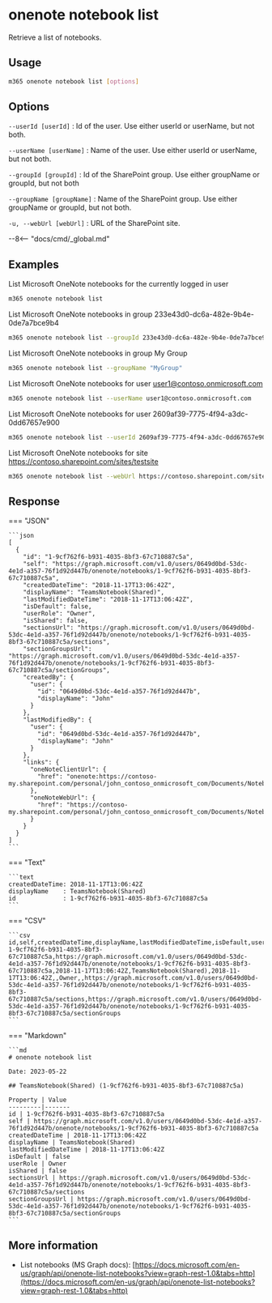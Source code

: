 # onenote notebook list

Retrieve a list of notebooks.

## Usage

```sh
m365 onenote notebook list [options]
```

## Options

`--userId [userId]`
: Id of the user. Use either userId or userName, but not both.

`--userName [userName]`
: Name of the user. Use either userId or userName, but not both.

`--groupId [groupId]`
: Id of the SharePoint group. Use either groupName or groupId, but not both

`--groupName [groupName]`
: Name of the SharePoint group. Use either groupName or groupId, but not both.

`-u, --webUrl [webUrl]`
: URL of the SharePoint site.

--8<-- "docs/cmd/_global.md"

## Examples

List Microsoft OneNote notebooks for the currently logged in user

```sh
m365 onenote notebook list
```

List Microsoft OneNote notebooks in group 233e43d0-dc6a-482e-9b4e-0de7a7bce9b4

```sh
m365 onenote notebook list --groupId 233e43d0-dc6a-482e-9b4e-0de7a7bce9b4
```

List Microsoft OneNote notebooks in group My Group

```sh
m365 onenote notebook list --groupName "MyGroup"
```

List Microsoft OneNote notebooks for user user1@contoso.onmicrosoft.com

```sh
m365 onenote notebook list --userName user1@contoso.onmicrosoft.com
```

List Microsoft OneNote notebooks for user 2609af39-7775-4f94-a3dc-0dd67657e900

```sh
m365 onenote notebook list --userId 2609af39-7775-4f94-a3dc-0dd67657e900
```

List Microsoft OneNote notebooks for site https://contoso.sharepoint.com/sites/testsite

```sh
m365 onenote notebook list --webUrl https://contoso.sharepoint.com/sites/testsite
```

## Response

=== "JSON"

    ```json
    [
      {
        "id": "1-9cf762f6-b931-4035-8bf3-67c710887c5a",
        "self": "https://graph.microsoft.com/v1.0/users/0649d0bd-53dc-4e1d-a357-76f1d92d447b/onenote/notebooks/1-9cf762f6-b931-4035-8bf3-67c710887c5a",
        "createdDateTime": "2018-11-17T13:06:42Z",
        "displayName": "TeamsNotebook(Shared)",
        "lastModifiedDateTime": "2018-11-17T13:06:42Z",
        "isDefault": false,
        "userRole": "Owner",
        "isShared": false,
        "sectionsUrl": "https://graph.microsoft.com/v1.0/users/0649d0bd-53dc-4e1d-a357-76f1d92d447b/onenote/notebooks/1-9cf762f6-b931-4035-8bf3-67c710887c5a/sections",
        "sectionGroupsUrl": "https://graph.microsoft.com/v1.0/users/0649d0bd-53dc-4e1d-a357-76f1d92d447b/onenote/notebooks/1-9cf762f6-b931-4035-8bf3-67c710887c5a/sectionGroups",
        "createdBy": {
          "user": {
            "id": "0649d0bd-53dc-4e1d-a357-76f1d92d447b",
            "displayName": "John"
          }
        },
        "lastModifiedBy": {
          "user": {
            "id": "0649d0bd-53dc-4e1d-a357-76f1d92d447b",
            "displayName": "John"
          }
        },
        "links": {
          "oneNoteClientUrl": {
            "href": "onenote:https://contoso-my.sharepoint.com/personal/john_contoso_onmicrosoft_com/Documents/Notebooks/TeamsNotebook(Shared)"
          },
          "oneNoteWebUrl": {
            "href": "https://contoso-my.sharepoint.com/personal/john_contoso_onmicrosoft_com/Documents/Notebooks/TeamsNotebook(Shared)"
          }
        }
      }
    ]
    ```

=== "Text"

    ```text
    createdDateTime: 2018-11-17T13:06:42Z
    displayName    : TeamsNotebook(Shared)
    id             : 1-9cf762f6-b931-4035-8bf3-67c710887c5a
    ```

=== "CSV"

    ```csv
    id,self,createdDateTime,displayName,lastModifiedDateTime,isDefault,userRole,isShared,sectionsUrl,sectionGroupsUrl
    1-9cf762f6-b931-4035-8bf3-67c710887c5a,https://graph.microsoft.com/v1.0/users/0649d0bd-53dc-4e1d-a357-76f1d92d447b/onenote/notebooks/1-9cf762f6-b931-4035-8bf3-67c710887c5a,2018-11-17T13:06:42Z,TeamsNotebook(Shared),2018-11-17T13:06:42Z,,Owner,,https://graph.microsoft.com/v1.0/users/0649d0bd-53dc-4e1d-a357-76f1d92d447b/onenote/notebooks/1-9cf762f6-b931-4035-8bf3-67c710887c5a/sections,https://graph.microsoft.com/v1.0/users/0649d0bd-53dc-4e1d-a357-76f1d92d447b/onenote/notebooks/1-9cf762f6-b931-4035-8bf3-67c710887c5a/sectionGroups
    ```

=== "Markdown"

    ```md
    # onenote notebook list

    Date: 2023-05-22

    ## TeamsNotebook(Shared) (1-9cf762f6-b931-4035-8bf3-67c710887c5a)

    Property | Value
    ---------|-------
    id | 1-9cf762f6-b931-4035-8bf3-67c710887c5a
    self | https://graph.microsoft.com/v1.0/users/0649d0bd-53dc-4e1d-a357-76f1d92d447b/onenote/notebooks/1-9cf762f6-b931-4035-8bf3-67c710887c5a
    createdDateTime | 2018-11-17T13:06:42Z
    displayName | TeamsNotebook(Shared)
    lastModifiedDateTime | 2018-11-17T13:06:42Z
    isDefault | false
    userRole | Owner
    isShared | false
    sectionsUrl | https://graph.microsoft.com/v1.0/users/0649d0bd-53dc-4e1d-a357-76f1d92d447b/onenote/notebooks/1-9cf762f6-b931-4035-8bf3-67c710887c5a/sections
    sectionGroupsUrl | https://graph.microsoft.com/v1.0/users/0649d0bd-53dc-4e1d-a357-76f1d92d447b/onenote/notebooks/1-9cf762f6-b931-4035-8bf3-67c710887c5a/sectionGroups
    ```

## More information

- List notebooks (MS Graph docs): [https://docs.microsoft.com/en-us/graph/api/onenote-list-notebooks?view=graph-rest-1.0&tabs=http](https://docs.microsoft.com/en-us/graph/api/onenote-list-notebooks?view=graph-rest-1.0&tabs=http)

